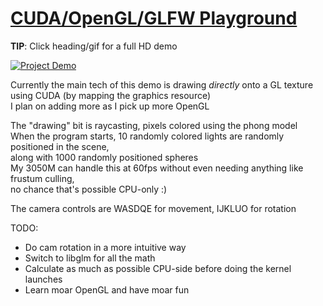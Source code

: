# [CUDA/OpenGL/GLFW Playground](https://www.youtube.com/watch?v=V-m8WJZGBAU&list=PLk6u9j48w-dbdu2Wh8Fk4PAVldUqaNHrZ)

**TIP**: Click heading/gif for a full HD demo  

[![Project Demo](./_extras/demo.gif)](https://www.youtube.com/watch?v=V-m8WJZGBAU&list=PLk6u9j48w-dbdu2Wh8Fk4PAVldUqaNHrZ)  

Currently the main tech of this demo is drawing _directly_ onto a GL texture using CUDA (by mapping the graphics resource)  
I plan on adding more as I pick up more OpenGL  

The "drawing" bit is raycasting, pixels colored using the phong model  
When the program starts, 10 randomly colored lights are randomly positioned in the scene,  
along with 1000 randomly positioned spheres  
My 3050M can handle this at 60fps without even needing anything like frustum culling,  
no chance that's possible CPU-only :)

The camera controls are WASDQE for movement, IJKLUO for rotation  

TODO:
- Do cam rotation in a more intuitive way
- Switch to libglm for all the math
- Calculate as much as possible CPU-side before doing the kernel launches
- Learn moar OpenGL and have moar fun
